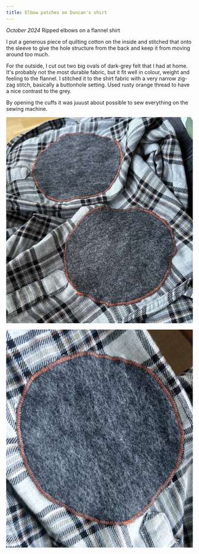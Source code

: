 ```yaml
---
title: Elbow patches on Duncan's shirt
---
```

_October 2024_
Ripped elbows on a flannel shirt

I put a generous piece of quilting cotton on the inside and stitched that onto the sleeve to give the hole structure from the back and keep it from moving around too much. 

For the outside, I cut out two big ovals of dark-grey felt that I had at home. It's probably not the most durable fabric, but it fit well in colour, weight and feeling to the flannel. 
I stitched it to the shirt fabric with a very narrow zig-zag stitch, basically a buttonhole setting. Used rusty orange thread to have a nice contrast to the grey. 

By opening the cuffs it was juuust about possible to sew everything on the sewing machine. 

![|500](projects/attachments/Pasted%20image%2020241013111745.png)

![|500](projects/attachments/Pasted%20image%2020241013112137.png)